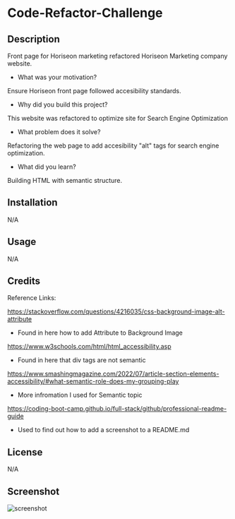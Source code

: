 # Code-Refactor-Challenge

## Description

Front page for Horiseon marketing refactored Horiseon Marketing company website. 

- What was your motivation?

Ensure Horiseon front page followed accesibility standards.

- Why did you build this project? 

This website was refactored to optimize site for Search Engine Optimization 

- What problem does it solve?

Refactoring the web page to add accesibility "alt" tags for search engine optimization. 

- What did you learn?

Building HTML with semantic structure.

## Installation

N/A

## Usage

N/A

## Credits

Reference Links:

https://stackoverflow.com/questions/4216035/css-background-image-alt-attribute 
- Found in here how to add Attribute to Background Image

https://www.w3schools.com/html/html_accessibility.asp 
- Found in here that div tags are not semantic

https://www.smashingmagazine.com/2022/07/article-section-elements-accessibility/#what-semantic-role-does-my-grouping-play 
- More infromation I used for Semantic topic

https://coding-boot-camp.github.io/full-stack/github/professional-readme-guide 
- Used to find out how to add a screenshot to a README.md


## License

N/A

## Screenshot

![screenshot](/assets/images/Horiseon-Front-Page-Screenshot.png)
